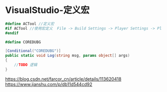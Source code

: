 # VisualStudio-定义宏

```C#
#define ACTool //定义宏
#if ACTool //使用宏定义  File -> Build Settings -> Player Settings -> Player -> Script Compilation 添加ACTool
#endif
```

```C#
#define COREDUBG

[Conditional("COREDUBG")]
public static void Log(string msg, params object[] args)
{
    //TODO 逻辑
}
```

https://blog.csdn.net/farcor_cn/article/details/113620418
https://www.jianshu.com/p/db11d544cd92
